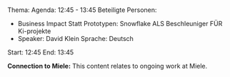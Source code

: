 # 
Thema: 
Agenda: 12:45 - 13:45
Beteiligte Personen:
- Business Impact Statt Prototypen: Snowflake ALS Beschleuniger FÜR Ki-projekte
- Speaker: David Klein Sprache: Deutsch

Start: 12:45
End: 13:45

**Connection to Miele:** This content relates to ongoing work at Miele.
